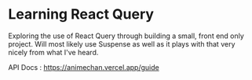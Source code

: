 # Learning React Query

Exploring the use of React Query through building a small, front end only project. Will most likely use Suspense as well as it plays with that very nicely from what I've heard.

API Docs :
https://animechan.vercel.app/guide
